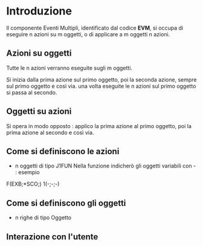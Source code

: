 # Introduzione
Il componente Eventi Multipli, identificato dal codice **EVM**, si occupa di eseguire n azioni su m oggetti, o di applicare a m oggetti n azioni.

## Azioni su oggetti
Tutte le n azioni verranno eseguite sugli m oggetti.

Si inizia dalla prima azione sul primo oggetto, poi la seconda azione, sempre sul primo oggetto e così via. una volta eseguite le n azioni sul primo oggetto si passa al secondo.

## Oggetti su azioni
Si opera in modo opposto :  applico la prima azione al primo oggetto, poi la prima azione al secondo e così via.

## Come si definiscono le azioni
- n oggetti di tipo J1FUN
Nella funzione indicherò gli oggetti variabili con - :  esempio

F(EXB;*SCO;) 1(-;-;-)

## Come si definiscono gli oggetti
- n righe di tipo Oggetto

## Interazione con l'utente
